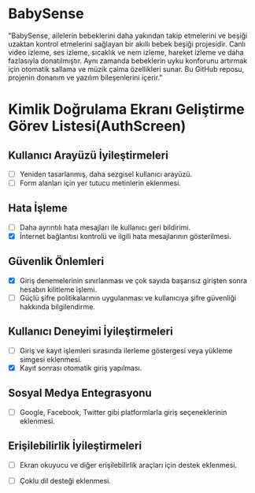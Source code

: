 # BabySense
"BabySense, ailelerin bebeklerini daha yakından takip etmelerini ve beşiği uzaktan kontrol etmelerini sağlayan bir akıllı bebek beşiği projesidir. Canlı video izleme, ses izleme, sıcaklık ve nem izleme, hareket izleme ve daha fazlasıyla donatılmıştır. Aynı zamanda bebeklerin uyku konforunu artırmak için otomatik sallama ve müzik çalma özellikleri sunar. Bu GitHub reposu, projenin donanım ve yazılım bileşenlerini içerir."

# Kimlik Doğrulama Ekranı Geliştirme Görev Listesi(AuthScreen)
## Kullanıcı Arayüzü İyileştirmeleri

- [ ] Yeniden tasarlanmış, daha sezgisel kullanıcı arayüzü.
- [ ] Form alanları için yer tutucu metinlerin eklenmesi.

## Hata İşleme

- [ ] Daha ayrıntılı hata mesajları ile kullanıcı geri bildirimi.
- [X] İnternet bağlantısı kontrolü ve ilgili hata mesajlarının gösterilmesi.

## Güvenlik Önlemleri

- [X] Giriş denemelerinin sınırlanması ve çok sayıda başarısız girişten sonra hesabın kilitleme işlemi.
- [ ] Güçlü şifre politikalarının uygulanması ve kullanıcıya şifre güvenliği hakkında bilgilendirme.

## Kullanıcı Deneyimi İyileştirmeleri

- [ ] Giriş ve kayıt işlemleri sırasında ilerleme göstergesi veya yükleme simgesi eklenmesi.
- [X] Kayıt sonrası otomatik giriş yapılması.

## Sosyal Medya Entegrasyonu

- [ ] Google, Facebook, Twitter gibi platformlarla giriş seçeneklerinin eklenmesi.

## Erişilebilirlik İyileştirmeleri
- [ ] Ekran okuyucu ve diğer erişilebilirlik araçları için destek eklenmesi.

- [ ] Çoklu dil desteği eklenmesi.


